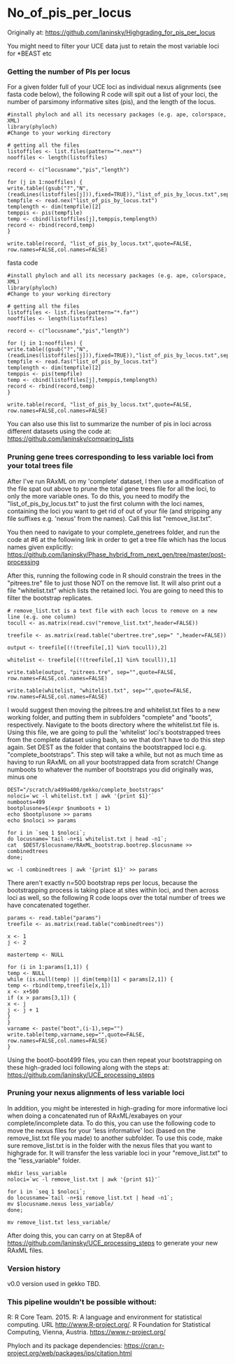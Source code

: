 # No_of_pis_per_locus
Originally at: https://github.com/laninsky/Highgrading_for_pis_per_locus

You might need to filter your UCE data just to retain the most variable loci for *BEAST etc

### Getting the number of PIs per locus
For a given folder full of your UCE loci as individual nexus alignments (see fasta code below), the following R code will spit out a list of your loci, the number of parsimony informative sites (pis), and the length of the locus. 

```
#install phyloch and all its necessary packages (e.g. ape, colorspace, XML)
library(phyloch)
#Change to your working directory

# getting all the files
listoffiles <- list.files(pattern="*.nex*")
nooffiles <- length(listoffiles)

record <- c("locusname","pis","length")

for (j in 1:nooffiles) {
write.table((gsub("?","N",(readLines(listoffiles[j])),fixed=TRUE)),"list_of_pis_by_locus.txt",sep="",quote=FALSE,row.names=FALSE,col.names=FALSE)
tempfile <- read.nex("list_of_pis_by_locus.txt")
templength <- dim(tempfile)[2]
temppis <- pis(tempfile)
temp <- cbind(listoffiles[j],temppis,templength)
record <- rbind(record,temp)
}

write.table(record, "list_of_pis_by_locus.txt",quote=FALSE, row.names=FALSE,col.names=FALSE)

```

fasta code
```
#install phyloch and all its necessary packages (e.g. ape, colorspace, XML)
library(phyloch)
#Change to your working directory

# getting all the files
listoffiles <- list.files(pattern="*.fa*")
nooffiles <- length(listoffiles)

record <- c("locusname","pis","length")

for (j in 1:nooffiles) {
write.table((gsub("?","N",(readLines(listoffiles[j])),fixed=TRUE)),"list_of_pis_by_locus.txt",sep="",quote=FALSE,row.names=FALSE,col.names=FALSE)
tempfile <- read.fas("list_of_pis_by_locus.txt")
templength <- dim(tempfile)[2]
temppis <- pis(tempfile)
temp <- cbind(listoffiles[j],temppis,templength)
record <- rbind(record,temp)
}

write.table(record, "list_of_pis_by_locus.txt",quote=FALSE, row.names=FALSE,col.names=FALSE)

```

You can also use this list to summarize the number of pis in loci across different datasets using the code at: https://github.com/laninsky/comparing_lists

### Pruning gene trees corresponding to less variable loci from your total trees file
After I've run RAxML on my 'complete' dataset, I then use a modification of the file spat out above to prune the total gene trees file for all the loci, to only the more variable ones. To do this, you need to modify the "list_of_pis_by_locus.txt" to just the first column with the loci names, containing the loci you want to get rid of out of your file (and stripping any file suffixes e.g. 'nexus' from the names). Call this list "remove_list.txt". 

You then need to navigate to your complete_genetrees folder, and run the code at #6 at the following link in order to get a tree file which has the locus names given explicitly:
https://github.com/laninsky/Phase_hybrid_from_next_gen/tree/master/post-processing

After this, running the following code in R should constrain the trees in the "pitrees.tre" file to just those NOT on the remove list. It will also print out a file "whitelist.txt" which lists the retained loci. You are going to need this to filter the bootstrap replicates.

```
# remove_list.txt is a text file with each locus to remove on a new line (e.g. one column)
tocull <- as.matrix(read.csv("remove_list.txt",header=FALSE))

treefile <- as.matrix(read.table("ubertree.tre",sep=" ",header=FALSE))

output <- treefile[(!(treefile[,1] %in% tocull)),2]

whitelist <- treefile[(!(treefile[,1] %in% tocull)),1]

write.table(output, "pitrees.tre", sep="",quote=FALSE, row.names=FALSE,col.names=FALSE)

write.table(whitelist, "whitelist.txt", sep="",quote=FALSE, row.names=FALSE,col.names=FALSE)
```

I would suggest then moving the pitrees.tre and whitelist.txt files to a new working folder, and putting them in subfolders "complete" and "boots", respectively. Navigate to the boots directory where the whitelist.txt file is. Using this file, we are going to pull the 'whitelist' loci's bootstrapped trees from the complete dataset using bash, so we that don't have to do this step again. Set DEST as the folder that contains the bootstrapped loci e.g. "complete_bootstraps". This step will take a while, but not as much time as having to run RAxML on all your bootstrapped data from scratch! Change numboots to whatever the number of bootstraps you did originally was, minus one
```
DEST="/scratch/a499a400/gekko/complete_bootstraps"
noloci=`wc -l whitelist.txt | awk '{print $1}'`
numboots=499
bootplusone=$(expr $numboots + 1)
echo $bootplusone >> params
echo $noloci >> params

for i in `seq 1 $noloci`;
do locusname=`tail -n+$i whitelist.txt | head -n1`;
cat  $DEST/$locusname/RAxML_bootstrap.bootrep.$locusname >> combinedtrees
done;

wc -l combinedtrees | awk '{print $1}' >> params
```

There aren't exactly n=500 bootstrap reps per locus, because the bootstrapping process is taking place at sites within loci, and then across loci as well, so the following R code loops over the total number of trees we have concatenated together.

```
params <- read.table("params")
treefile <- as.matrix(read.table("combinedtrees"))

x <- 1
j <- 2

mastertemp <- NULL

for (i in 1:params[1,1]) {
temp <- NULL
while (is.null(temp) || dim(temp)[1] < params[2,1]) {
temp <- rbind(temp,treefile[x,1])
x <- x+500
if (x > params[3,1]) {
x <- j
j <- j + 1
}
}
varname <- paste("boot",(i-1),sep="")
write.table(temp,varname,sep="",quote=FALSE, row.names=FALSE,col.names=FALSE)
}
```

Using the boot0-boot499 files, you can then repeat your bootstrapping on these high-graded loci following along with the steps at: 
https://github.com/laninsky/UCE_processing_steps

### Pruning your nexus alignments of less variable loci
In addition, you might be interested in high-grading for more informative loci when doing a concatenated run of RAxML/exabayes on your complete/incomplete data. To do this, you can use the following code to move the nexus files for your 'less informative' loci (based on the remove_list.txt file you made) to another subfolder. To use this code, make sure remove_list.txt is in the folder with the nexus files that you want to highgrade for. It will transfer the less variable loci in your "remove_list.txt" to the "less_variable" folder.

```
mkdir less_variable
noloci=`wc -l remove_list.txt | awk '{print $1}'`

for i in `seq 1 $noloci`;
do locusname=`tail -n+$i remove_list.txt | head -n1`;
mv $locusname.nexus less_variable/
done;

mv remove_list.txt less_variable/
```

After doing this, you can carry on at Step8A of https://github.com/laninsky/UCE_processing_steps to generate your new RAxML files.

### Version history
v0.0 version used in gekko TBD.

### This pipeline wouldn't be possible without:

R: R Core Team. 2015. R: A language and environment for statistical computing. URL http://www.R-project.org/. R Foundation for Statistical Computing, Vienna, Austria. https://www.r-project.org/

Phyloch and its package dependencies: https://cran.r-project.org/web/packages/ips/citation.html
